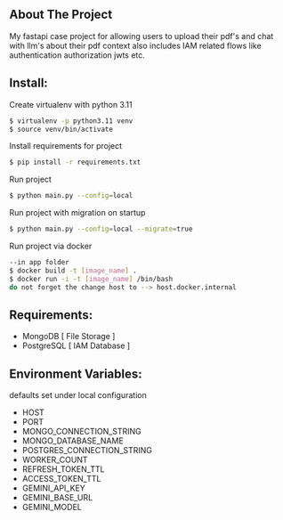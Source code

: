 ## About The Project
My fastapi case project for allowing users to upload their pdf's and chat with llm's about their pdf context also includes IAM related flows like authentication authorization jwts etc. 

## Install:

Create virtualenv with python 3.11 
```bash
$ virtualenv -p python3.11 venv
$ source venv/bin/activate
```

Install requirements for project
```bash
$ pip install -r requirements.txt
```

Run project
```bash
$ python main.py --config=local
```

Run project with migration on startup
```bash
$ python main.py --config=local --migrate=true
```

Run project via docker
```bash
--in app folder
$ docker build -t [image_name] .
$ docker run -i -t [image_name] /bin/bash
do not forget the change host to --> host.docker.internal
```


## Requirements:
- MongoDB [ File Storage ]
- PostgreSQL [ IAM Database ]


## Environment Variables:
defaults set under local configuration
- HOST
- PORT
- MONGO_CONNECTION_STRING
- MONGO_DATABASE_NAME
- POSTGRES_CONNECTION_STRING
- WORKER_COUNT
- REFRESH_TOKEN_TTL
- ACCESS_TOKEN_TTL
- GEMINI_API_KEY
- GEMINI_BASE_URL
- GEMINI_MODEL